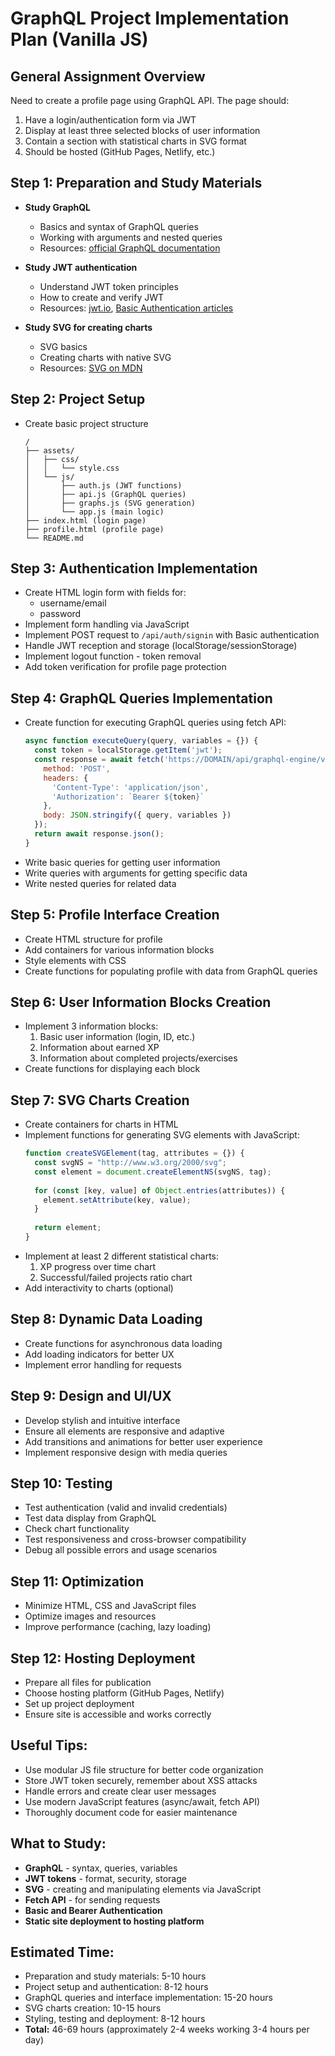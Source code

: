 # GraphQL Project Implementation Plan (Vanilla JS)

## General Assignment Overview
Need to create a profile page using GraphQL API. The page should:
1. Have a login/authentication form via JWT
2. Display at least three selected blocks of user information
3. Contain a section with statistical charts in SVG format
4. Should be hosted (GitHub Pages, Netlify, etc.)

## Step 1: Preparation and Study Materials
- **Study GraphQL**
  - Basics and syntax of GraphQL queries
  - Working with arguments and nested queries
  - Resources: [official GraphQL documentation](https://graphql.org/learn/)

- **Study JWT authentication**
  - Understand JWT token principles
  - How to create and verify JWT
  - Resources: [jwt.io](https://jwt.io/introduction), [Basic Authentication articles](https://developer.mozilla.org/en-US/docs/Web/HTTP/Authentication)

- **Study SVG for creating charts**
  - SVG basics
  - Creating charts with native SVG
  - Resources: [SVG on MDN](https://developer.mozilla.org/en-US/docs/Web/SVG)

## Step 2: Project Setup
- Create basic project structure
  ```
  /
  ├── assets/
  │   ├── css/
  │   │   └── style.css
  │   └── js/
  │       ├── auth.js (JWT functions)
  │       ├── api.js (GraphQL queries)
  │       ├── graphs.js (SVG generation)
  │       └── app.js (main logic)
  ├── index.html (login page)
  ├── profile.html (profile page)
  └── README.md
  ```

## Step 3: Authentication Implementation
- Create HTML login form with fields for:
  - username/email
  - password
- Implement form handling via JavaScript
- Implement POST request to `/api/auth/signin` with Basic authentication
- Handle JWT reception and storage (localStorage/sessionStorage)
- Implement logout function - token removal
- Add token verification for profile page protection

## Step 4: GraphQL Queries Implementation
- Create function for executing GraphQL queries using fetch API:
  ```javascript
  async function executeQuery(query, variables = {}) {
    const token = localStorage.getItem('jwt');
    const response = await fetch('https://DOMAIN/api/graphql-engine/v1/graphql', {
      method: 'POST',
      headers: {
        'Content-Type': 'application/json',
        'Authorization': `Bearer ${token}`
      },
      body: JSON.stringify({ query, variables })
    });
    return await response.json();
  }
  ```
- Write basic queries for getting user information
- Write queries with arguments for getting specific data
- Write nested queries for related data

## Step 5: Profile Interface Creation
- Create HTML structure for profile
- Add containers for various information blocks
- Style elements with CSS
- Create functions for populating profile with data from GraphQL queries

## Step 6: User Information Blocks Creation
- Implement 3 information blocks:
  1. Basic user information (login, ID, etc.)
  2. Information about earned XP
  3. Information about completed projects/exercises
- Create functions for displaying each block

## Step 7: SVG Charts Creation
- Create containers for charts in HTML
- Implement functions for generating SVG elements with JavaScript:
  ```javascript
  function createSVGElement(tag, attributes = {}) {
    const svgNS = "http://www.w3.org/2000/svg";
    const element = document.createElementNS(svgNS, tag);
    
    for (const [key, value] of Object.entries(attributes)) {
      element.setAttribute(key, value);
    }
    
    return element;
  }
  ```
- Implement at least 2 different statistical charts:
  1. XP progress over time chart
  2. Successful/failed projects ratio chart
- Add interactivity to charts (optional)

## Step 8: Dynamic Data Loading
- Create functions for asynchronous data loading
- Add loading indicators for better UX
- Implement error handling for requests

## Step 9: Design and UI/UX
- Develop stylish and intuitive interface
- Ensure all elements are responsive and adaptive
- Add transitions and animations for better user experience
- Implement responsive design with media queries

## Step 10: Testing
- Test authentication (valid and invalid credentials)
- Test data display from GraphQL
- Check chart functionality
- Test responsiveness and cross-browser compatibility
- Debug all possible errors and usage scenarios

## Step 11: Optimization
- Minimize HTML, CSS and JavaScript files
- Optimize images and resources
- Improve performance (caching, lazy loading)

## Step 12: Hosting Deployment
- Prepare all files for publication
- Choose hosting platform (GitHub Pages, Netlify)
- Set up project deployment
- Ensure site is accessible and works correctly

## Useful Tips:
- Use modular JS file structure for better code organization
- Store JWT token securely, remember about XSS attacks
- Handle errors and create clear user messages
- Use modern JavaScript features (async/await, fetch API)
- Thoroughly document code for easier maintenance

## What to Study:
- **GraphQL** - syntax, queries, variables
- **JWT tokens** - format, security, storage
- **SVG** - creating and manipulating elements via JavaScript
- **Fetch API** - for sending requests
- **Basic and Bearer Authentication**
- **Static site deployment to hosting platform**

## Estimated Time:
- Preparation and study materials: 5-10 hours
- Project setup and authentication: 8-12 hours
- GraphQL queries and interface implementation: 15-20 hours
- SVG charts creation: 10-15 hours
- Styling, testing and deployment: 8-12 hours
- **Total:** 46-69 hours (approximately 2-4 weeks working 3-4 hours per day) 